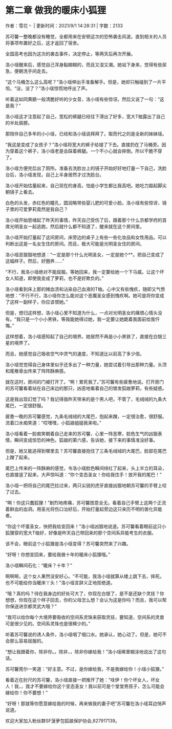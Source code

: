 # 第二章 做我的暖床小狐狸

作者：雪花丶 | 更新时间：2021/9/1 14:28:31 | 字数：2133

苏可馨一整晚都没有睡觉，全都用来在安顿这次的恐怖袭击风波。直到相关的人员将事项布置好之后，这才返回了宿舍。

全国高考也因为这次的袭击事件，决定停止，等两天后再次开展。

洛小瑶醒来后，感觉自己浑身黏糊糊的，而且又湿又潮。她站下身来，觉得有些尿急，便朝洗手间走去。

“这个马桶怎么这么高呢？”洛小瑶伸出手准备解手。但是，她却只触碰到了一片平坦。“没，没了？”洛小瑶惊慌地呼出了声。

听着这如同黄鹂一般清脆好听的少女音，洛小瑶有些惊讶。然后又说了一句：“这是我？”

洛小瑶这才注意起了自己，宽松的裤腿已经往下滑出了好多，宽大T桖露出了自己的半处肩膀。

那陪伴自己多年的小小瑶，已经和洛小瑶说拜拜了。取而代之的是全新的妹妹瑶。

“我这是变成了女孩子？”洛小瑶将宽大的裤子给褪了下去。直接扔在了马桶旁。因为穿着这个裤子，洛小瑶老是会踩着裤腿。一个不小心就会摔倒。所以干脆不穿了。

洛小瑶方便完后出了厕所。准备去洗脸台上的镜子开始好好地打量一下自己，洗脸台后，洛小瑶发现，自己上半身居然才过洗脸台。

洛小瑶开始估量起来，自己现在的身高，怕是小学生都比我高吧。她吃力踮起脚尖朝镜子上看去。

白色的头发，赤红色的瞳孔，圆润略带些婴儿肥的可爱小脸。洛小瑶有些惊讶，镜子里的可爱萝莉竟然是我自己？

洛小瑶开始思绪起了昨天的事情，昨天自己受伤了后，跟着那个什么京都学府的首席光明圣女一起逃跑，然后就什么都不知道了，醒来就在这个房间里。

洛小瑶开始打量起了这间房间，床旁边的桌子上有些一些化妆品和女性用品。可以判断出这是一名女生住的房间。而且，极大可能是光明圣女住的房间。

洛小瑶恶狠狠地想道：“一定是那个什么光明圣女，一定是她个**。把自己变成了这幅样子。然后，好圈养……”

“不行，我洛小瑶绝对不能屈服。等她回来，我一定要给她一个下马威。让这个坏女人知道，即使我变成了萝莉，也不是好欺负的。”

洛小瑶看到床上那的摊血渍和沾染自己血液的T桖。心中又有些愧疚，随即又气愤地想：“不行不行，洛小瑶你怎么能对这个恶魔圣女感到愧疚啊。她可是将你变成了这样一副样子，你应该恨她。”

但是，想归这样想，洛小瑶心里不知道为什么，一点对光明圣女的痛恨心情头没有。“我只是一个小小黑铁，等我能她得过她，我一定要让她跪着我面前给我忏悔。”

这样想着，洛小瑶感知起了自己的境界。她居然不再是小小黑铁了，直接在白银三星的境界了。

而且，她感觉自己吸收空气中灵气的速度，不知道比以前高了多少倍。

洛小瑶觉觉得自己身体里似乎还多出了一种力量，她尝试着引导出那种力量。头顶和尾椎骨出传来了阵阵酥麻感。

就在这时，房间的门被打开了。“啊！累死我了。”苏可馨有些疲惫地说。打开房门的苏可馨看着站在自己床边的那只，凶恶地看着自己的银发狐娘萝莉，有些疑惑。

这是我出现幻觉了吗？我记得我昨天带来的是个男人吧，不管了，毛绒绒的九条大尾巴，一定很舒服。

疲惫一晚的苏可馨感觉，九条毛绒绒的大尾巴，抱起来蹭，一定很治愈，很舒服。流着口水痴笑道：“哎嘿嘿，小狐娘姐姐我来啦。”

洛小瑶看着一脸痴笑朝着自己走来的苏可馨，心里一阵恶寒，脸色生气的凶狠表情，瞬间变成惊恐的神色。狐娘的第六感，告诉她，接下来的事情准没好事。

但是，她又能逃得到哪里去？苏可馨直接抱住了三条毛绒绒的大尾巴，脸部在尾巴上蹭了起来。

尾巴上传来的一阵酥麻的感觉，令洛小瑶脸色瞬间绯红了起来，头上半立的耳朵，也直接竖了起来，大声惊叫道：“你个变态圣女！你给我住手！放开我的尾巴！”

洛小瑶一把将自己的尾巴拉过来，两只尖锐的虎牙直接凶狠地朝苏可馨的手臂上咬了过去。

“啊！你这只蠢狐狸！”剧烈地疼痛，苏可馨困意全无。看着自己手臂上这两个正流着鲜血的血洞。用圣光将伤口治好后，开始打量起旁边这只来历不明的兽化异能者。

“你这个坏蛋圣女，快把我给变回来！”洛小瑶凶狠地说道。苏可馨看着眼前这只小狐狸穿的宽大T桖好，好像是昨天自己带回来的那个空间系异能考生的衣服。

该不会，眼前这个小狐狸是洛小瑶变得？苏可馨突然来了兴趣。

“好呀！你想变回来，要给我做十年的暖床小狐狸哦。”

洛小瑶瞬间石化：“暖床？十年？”

啊啊啊，这个女人果然没安好心。“不可能，我洛小瑶就算从楼上跳下去，摔死。也不可能给你当暖床丫头！”洛小瑶言辞义正地拒绝道。

“哦？真的吗？待在我身边的好处可大了，你现在白银了，是不是还缺个灵技？你想想，你现在这个样子回去，你的父母怎么想？会认为这是你吗？而且，我可以帮你保送进京都灵武大哦？”

“我可以给你每个大境界要吸收的空间系灵珠来获取灵技，要知道，空间系的灵兽可是很少见的。空间系灵珠也是很稀少的。”

听着苏可馨说的诱人条件，洛小瑶咽了咽口水。她承认，她心动了。但是，她可不会那么容易屈服的。

“想让我跟着你，除非你。。除非，，除非你嫁给我！”洛小瑶稀里糊涂地说出了这句话。

苏可馨莞尔一笑道：“好主意。不过，是你嫁给我，不是我嫁给你！小瑶小狐狸。”

看着近在肘尺的苏可馨，洛小瑶直接一把推开了她：“哇伊！你个坏女人，坏女人！我，，我才不要嫁给你这个变态圣女！我以前可是个堂堂男孩子，怎么可能会嫁给你！你不要想！”

“好呀！那就等你愿意嫁给我的时候，再来做我的妻子吧”苏可馨在洛小瑶耳边悄声说道。

欢迎大家加入粉丝群SF菠萝包狐娘保护协会,827917139。

